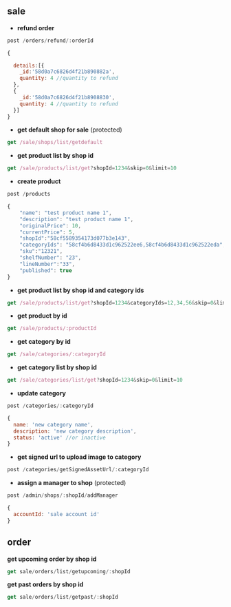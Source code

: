 ## sale

* **refund order**

```javascript
post /orders/refund/:orderId
```

```javascript
{

  details:[{
  	_id:'58d0a7c6826d4f21b890882a',
  	quantity: 4 //quantity to refund
  },
  {
  	_id:'58d0a7c6826d4f21b8908830',
  	quantity: 4 //quantity to refund
  }]
}
```

* **get default shop for sale** (protected)

```javascript
get /sale/shops/list/getdefault
```

* **get product list by shop id**
```javascript
get /sale/products/list/get?shopId=1234&skip=0&limit=10
```

* **create product**
```javascript
post /products
```

```javascript
{
    "name": "test product name 1",
    "description": "test product name 1",
    "originalPrice": 10,
    "currentPrice": 5,
    "shopId":"58cf5589354173d077b3e143",
    "categoryIds": "58cf4b6d8433d1c962522ee6,58cf4b6d8433d1c962522eda",
    "sku":"12321",
    "shelfNumber": "23",
    "lineNumber":"33",
    "published": true 
}
```

* **get product list by shop id and category ids**
```javascript
get /sale/products/list/get?shopId=1234&categoryIds=12,34,56&skip=0&limit=10 //get products from 3 category id 12, 34, 56
```
* **get product by id**
```javascript
get /sale/products/:productId
```

* **get category by id**
```javascript
get /sale/categories/:categoryId
```

* **get category list by shop id**
```javascript
get /sale/categories/list/get?shopId=1234&skip=0&limit=10
```

* **update category**
```javascript
post /categories/:categoryId
```
```javascript
{
  name: 'new category name',
  description: 'new category description',
  status: 'active' //or inactive
}
```


* **get signed url to upload image to category**
```javascript
post /categories/getSignedAssetUrl/:categoryId
```

* **assign a manager to shop** (protected)

```javascript
post /admin/shops/:shopId/addManager
```

```javascript
{
  accountId: 'sale account id'
}
```
## order
 **get upcoming order by shop id**

```javascript
get sale/orders/list/getupcoming/:shopId
```

**get past orders by shop id**

```javascript
get sale/orders/list/getpast/:shopId
```
